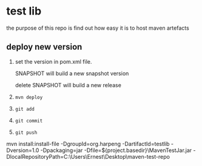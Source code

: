 # test lib
the purpose of this repo is find out how easy it is to host maven artefacts

## deploy new version
1. set the version in pom.xml file.

    SNAPSHOT will build a new snapshot version

    delete SNAPSHOT will build a new release
1. `mvn deploy`
1. `git add`
1. `git commit`
1. `git push`

mvn install:install-file -DgroupId=org.harpeng -DartifactId=testlib -Dversion=1.0 -Dpackaging=jar -Dfile=${project.basedir}\MavenTestJar.jar -DlocalRepositoryPath=C:\Users\Ernest\Desktop\maven-test-repo


